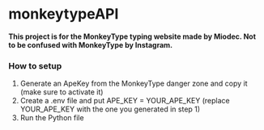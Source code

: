 # monkeytypeAPI

**This project is for the MonkeyType typing website made by Miodec. Not to be confused with MonkeyType by Instagram.**

### How to setup
1. Generate an ApeKey from the MonkeyType danger zone and copy it (make sure to activate it)
2. Create a .env file and put APE_KEY = YOUR_APE_KEY (replace YOUR_APE_KEY with the one you generated in step 1)
3. Run the Python file
